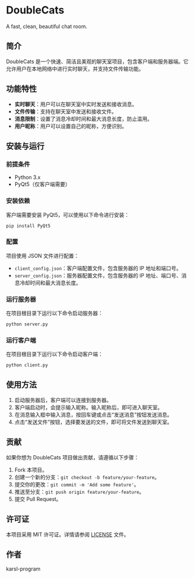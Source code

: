 # DoubleCats

A fast, clean, beautiful chat room.

## 简介
DoubleCats 是一个快速、简洁且美观的聊天室项目，包含客户端和服务器端。它允许用户在本地网络中进行实时聊天，并支持文件传输功能。

## 功能特性
- **实时聊天**：用户可以在聊天室中实时发送和接收消息。
- **文件传输**：支持在聊天室中发送和接收文件。
- **消息限制**：设置了消息冷却时间和最大消息长度，防止滥用。
- **用户昵称**：用户可以设置自己的昵称，方便识别。

## 安装与运行

### 前提条件
- Python 3.x
- PyQt5（仅客户端需要）

### 安装依赖
客户端需要安装 PyQt5，可以使用以下命令进行安装：
```bash
pip install PyQt5
```

### 配置
项目使用 JSON 文件进行配置：
- `client_config.json`：客户端配置文件，包含服务器的 IP 地址和端口号。
- `server_config.json`：服务器配置文件，包含服务器的 IP 地址、端口号、消息冷却时间和最大消息长度。

### 运行服务器
在项目根目录下运行以下命令启动服务器：
```bash
python server.py
```

### 运行客户端
在项目根目录下运行以下命令启动客户端：
```bash
python client.py
```

## 使用方法
1. 启动服务器后，客户端可以连接到服务器。
2. 客户端启动时，会提示输入昵称。输入昵称后，即可进入聊天室。
3. 在消息输入框中输入消息，按回车键或点击“发送消息”按钮发送消息。
4. 点击“发送文件”按钮，选择要发送的文件，即可将文件发送到聊天室。

## 贡献
如果你想为 DoubleCats 项目做出贡献，请遵循以下步骤：
1. Fork 本项目。
2. 创建一个新的分支：`git checkout -b feature/your-feature`。
3. 提交你的更改：`git commit -m 'Add some feature'`。
4. 推送至分支：`git push origin feature/your-feature`。
5. 提交 Pull Request。

## 许可证
本项目采用 MIT 许可证。详情请参阅 [LICENSE](LICENSE) 文件。

## 作者
karsl-program
